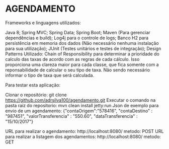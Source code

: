 # AGENDAMENTO

Frameworks e linguagens utilizados:

Java 8;
Spring MVC;
Spring Data;
Spring Boot;
Maven (Para gerenciar dependências e build);
Log4j para o controle de logs;
Banco H2 para persistência em memoria dos dados (Não necessário nenhuma instalação para sua utilização);
JUnit (Testes unitários e testes de integração);
Design Patterns Utilizado: Chain of Responsibility para determinar a prioridade do calculo das taxas de acordo com as regras de cada cálculo. Isso proporciona uma clareza maior para cada classe, que fica somente com a reponsabilidade de calcular o seu tipo de taxa.
Não sendo necessário informar o tipo de taxa que será calculada.

Para testar esta aplicação:

Clonar o repositório: git clone https://github.com/adrsilva100/agendamento.git
Executar o comando na pasta raiz do repositorio: mvn clean install jetty:run
Json de exemplo para envio de um agendamento:
{"contaOrigem":"578416", "contaDestino" : "987451", "valorTransferencia" : "550.60", "dataTransferencia" : "15/10/2017"}

URL para realizar o agendamento: http://localhost:8080/ metodo: POST
URL para realizar a listagem dos agendamentos: http://localhost:8080/ metodo: GET

